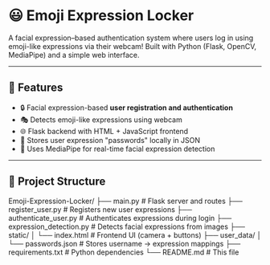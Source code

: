 # 😃 Emoji Expression Locker

A facial expression–based authentication system where users log in using emoji-like expressions via their webcam! Built with Python (Flask, OpenCV, MediaPipe) and a simple web interface.

---

## 🚀 Features

- 🔒 Facial expression-based **user registration and authentication**
- 🎭 Detects emoji-like expressions using webcam
- 🌐 Flask backend with HTML + JavaScript frontend
- 💾 Stores user expression "passwords" locally in JSON
- 🧠 Uses MediaPipe for real-time facial expression detection

---

## 📁 Project Structure

Emoji-Expression-Locker/
├── main.py # Flask server and routes
├── register_user.py # Registers new user expressions
├── authenticate_user.py # Authenticates expressions during login
├── expression_detection.py # Detects facial expressions from images
├── static/
│ └── index.html # Frontend UI (camera + buttons)
├── user_data/
│ └── passwords.json # Stores username → expression mappings
├── requirements.txt # Python dependencies
└── README.md # This file

